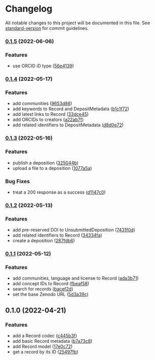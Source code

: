 # Changelog

All notable changes to this project will be documented in this file. See [standard-version](https://github.com/conventional-changelog/standard-version) for commit guidelines.

### [0.1.5](https://github.com/thewilkybarkid/zenodo-ts/compare/v0.1.4...v0.1.5) (2022-06-06)


### Features

* use ORCID iD type ([56e4139](https://github.com/thewilkybarkid/zenodo-ts/commit/56e4139b3e8390425291af936387ecf8d03fd0be))

### [0.1.4](https://github.com/thewilkybarkid/zenodo-ts/compare/v0.1.3...v0.1.4) (2022-05-17)


### Features

* add communities ([9653d86](https://github.com/thewilkybarkid/zenodo-ts/commit/9653d868661716424c5b3eaad6aa928ff677a42f))
* add keywords to Record and DepositMetadata ([b1c1f72](https://github.com/thewilkybarkid/zenodo-ts/commit/b1c1f720f6d5641c8a93f2a21d7c45a484f522d1))
* add latest links to Record ([33dce45](https://github.com/thewilkybarkid/zenodo-ts/commit/33dce4569b77ebcac046de9b21e3e72fb4f25be9))
* add ORCIDs to creators ([a22ab7f](https://github.com/thewilkybarkid/zenodo-ts/commit/a22ab7f748e5925ed30741e3dedef29f0a82a04b))
* add related identifiers to DepositMetadata ([d8d0e72](https://github.com/thewilkybarkid/zenodo-ts/commit/d8d0e728a1f7d633665a68fb4772c068e15617ec))

### [0.1.3](https://github.com/thewilkybarkid/zenodo-ts/compare/v0.1.2...v0.1.3) (2022-05-16)


### Features

* publish a deposition ([325044b](https://github.com/thewilkybarkid/zenodo-ts/commit/325044b2fe13062fcbda9602a1132767dfd51fd9))
* upload a file to a deposition ([1077a5a](https://github.com/thewilkybarkid/zenodo-ts/commit/1077a5ac4596ad30440116d7df16677b201059c5))


### Bug Fixes

* treat a 200 response as a success ([d1147c0](https://github.com/thewilkybarkid/zenodo-ts/commit/d1147c065968b1d01dc842c0b957b25066628f59))

### [0.1.2](https://github.com/thewilkybarkid/zenodo-ts/compare/v0.1.1...v0.1.2) (2022-05-13)


### Features

* add pre-reserved DOI to UnsubmittedDeposition ([7431f0d](https://github.com/thewilkybarkid/zenodo-ts/commit/7431f0d59f37debbc3ba38e27d2100aad49f7a6d))
* add related identifiers to Record ([34334fa](https://github.com/thewilkybarkid/zenodo-ts/commit/34334fa5f3bae739064cd2bcb7acc0b4c4f682cd))
* create a deposition ([287fdb6](https://github.com/thewilkybarkid/zenodo-ts/commit/287fdb63edaf21c5e70545d1e0b9dab1efc00d45))

### [0.1.1](https://github.com/thewilkybarkid/zenodo-ts/compare/v0.1.0...v0.1.1) (2022-05-12)


### Features

* add communities, language and license to Record ([ada3b71](https://github.com/thewilkybarkid/zenodo-ts/commit/ada3b71e689668694ae8734f070b2b2b18cd470c))
* add concept IDs to Record ([fbeaf58](https://github.com/thewilkybarkid/zenodo-ts/commit/fbeaf5867e8888685e24911ba10c1ecaf8fbf91f))
* search for records ([bacef2d](https://github.com/thewilkybarkid/zenodo-ts/commit/bacef2d33033602551234fbae5bc36f496627f8f))
* set the base Zenodo URL ([5d3a39c](https://github.com/thewilkybarkid/zenodo-ts/commit/5d3a39c6d4942504cad28731e4655ae6063493fd))

## 0.1.0 (2022-04-21)


### Features

* add a Record codec ([c445b3f](https://github.com/thewilkybarkid/zenodo-ts/commit/c445b3fd02ea7492c98e01a786f57d2adde8b2c4))
* add basic Record metadata ([b7a73c8](https://github.com/thewilkybarkid/zenodo-ts/commit/b7a73c80eb0b39770ce3ac8a39deefe898a0ee2c))
* add Record model ([17e0c72](https://github.com/thewilkybarkid/zenodo-ts/commit/17e0c72b2cf0bf07b06bcdc31365e60105481158))
* get a record by its ID ([25497fb](https://github.com/thewilkybarkid/zenodo-ts/commit/25497fb595f1c9c7301eda82d1587dac2a7cc94a))
